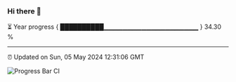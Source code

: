 ### Hi there 👋

⏳ Year progress { ██████████▁▁▁▁▁▁▁▁▁▁▁▁▁▁▁▁▁▁▁▁ } 34.30 %

---

⏰ Updated on Sun, 05 May 2024 12:31:06 GMT

![Progress Bar CI](https://github.com/ZhaoGui/ZhaoGui/workflows/Progress%20Bar%20CI/badge.svg)
